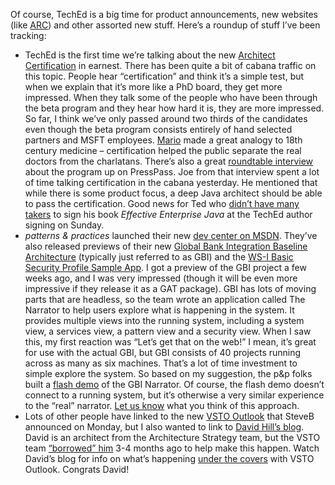 Of course, TechEd is a big time for product announcements, new websites
(like [ARC](http://www.microsoft.com/architecture/)) and other assorted
new stuff. Here’s a roundup of stuff I’ve been tracking:

-   TechEd is the first time we’re talking about the new [Architect
    Certification](http://www.microsoft.com/architecture/certification)
    in earnest. There has been quite a bit of cabana traffic on this
    topic. People hear “certification” and think it’s a simple test, but
    when we explain that it’s more like a PhD board, they get more
    impressed. When they talk some of the people who have been through
    the beta program and they hear how hard it is, they are more
    impressed. So far, I think we’ve only passed around two thirds of
    the candidates even though the beta program consists entirely of
    hand selected partners and MSFT employees.
    [Mario](http://www.mariocardinal.com/) made a great analogy to 18th
    century medicine – certification helped the public separate the real
    doctors from the charlatans. There’s also a great [roundtable
    interview](http://www.microsoft.com/presspass/features/2005/jun05/06-06MSLearning.mspx)
    about the program up on PressPass. Joe from that interview spent a
    lot of time talking certification in the cabana yesterday. He
    mentioned that while there is some product focus, a deep Java
    architect should be able to pass the certification. Good news for
    Ted who [didn’t have many
    takers](http://www.neward.net/ted/weblog/index.jsp?date=20050605#1118010057986)
    to sign his book *Effective Enterprise Java* at the TechEd author
    signing on Sunday.
-   *patterns & practices* launched their new [dev center on
    MSDN](http://msdn.microsoft.com/practices/). They’ve also released
    previews of their new [Global Bank Integration Baseline
    Architecture](http://msdn.com/library/en-us/dnpag2/html/gbi.asp)
    (typically just referred to as GBI) and the [WS-I Basic Security
    Profile Sample
    App](http://msdn.com/library/en-us/dnpag2/html/MSWSIBSP.asp). I got
    a preview of the GBI project a few weeks ago, and I was very
    impressed (though it will be even more impressive if they release it
    as a GAT package). GBI has lots of moving parts that are headless,
    so the team wrote an application called The Narrator to help users
    explore what is happening in the system. It provides multiple views
    into the running system, including a system view, a services view, a
    pattern view and a security view. When I saw this, my first reaction
    was “Let’s get that on the web!” I mean, it’s great for use with the
    actual GBI, but GBI consists of 40 projects running across as many
    as six machines. That’s a lot of time investment to simple explore
    the system. So based on my suggestion, the p&p folks built a [flash
    demo](http://msdn.microsoft.com/practices/narrator/narratorstart.html)
    of the GBI Narrator. Of course, the flash demo doesn’t connect to a
    running system, but it’s otherwise a very similar experience to the
    “real” narrator. [Let us know](mailto:hpierson@microsoft.com) what
    you think of this approach.
-   Lots of other people have linked to the new [VSTO
    Outlook](http://www.microsoft.com/downloads/details.aspx?familyid=74b56c72-7a1f-431f-a29c-58eb39e97a86&displaylang=en)
    that SteveB announced on Monday, but I also wanted to link to [David
    Hill’s blog](http://blogs.msdn.com/dphill/). David is an architect
    from the Architecture Strategy team, but the VSTO team [“borrowed”
    him](http://blogs.msdn.com/dphill/archive/2005/06/06/425774.aspx)
    3-4 months ago to help make this happen. Watch David’s blog for info
    on what’s happening [under the
    covers](http://blogs.msdn.com/dphill/archive/2005/06/06/425786.aspx)
    with VSTO Outlook. Congrats David!

